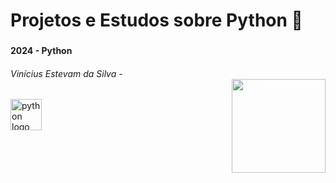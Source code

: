 
###

<br clear="both">

<h1 align="left">Projetos e Estudos sobre Python 🐍
<br clear="both">

###

<h4 align="left"> 2024 - Python
<h6 align="rigth"> Vinícius Estevam da Silva -
<br clear="both">

<img align="right" height="150" src="https://user-images.githubusercontent.com/74038190/212284087-bbe7e430-757e-4901-90bf-4cd2ce3e1852.gif"  />

###

<div align="left">
  <img src="https://user-images.githubusercontent.com/74038190/212257472-08e52665-c503-4bd9-aa20-f5a4dae769b5.gif" height="50" alt="python logo"  />
  <img width="40" />
<div/>

  ###
